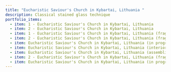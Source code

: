 ```yaml
---
title: "Eucharistic Saviour's Church in Kybartai, Lithuania "
description: Classical stained glass technique
portfolio_items:
  - item: 1 - Eucharistic Saviour's Church in Kybartai, Lithuania
  - item: 2 - Eucharistic Saviour's Church in Kybartai, Lithuania
  - item: 1 - Eucharistic Saviour's Church in Kybartai, Lithuania (fragment)
  - item: 2 - Eucharistic Saviour's Church in Kybartai, Lithuania (fragment)
  - item: Eucharistic Saviour's Church in Kybartai, Lithuania (in progress - 1)
  - item: Eucharistic Saviour's Church in Kybartai, Lithuania (interior)
  - item: Eucharistic Saviour's Church in Kybartai, Lithuania (assembling)
  - item: 2 - Eucharistic Saviour's Church in Kybartai, Lithuania (fragment 2)
  - item: Eucharistic Saviour's Church in Kybartai, Lithuania (in progress - 2)
---
```

